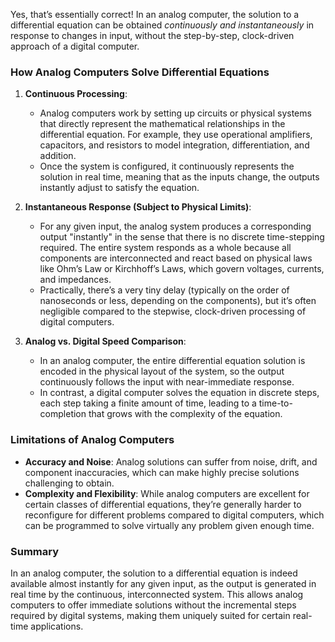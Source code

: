 Yes, that’s essentially correct! In an analog computer, the solution to a differential equation can be obtained *continuously and instantaneously* in response to changes in input, without the step-by-step, clock-driven approach of a digital computer.

### How Analog Computers Solve Differential Equations

1. **Continuous Processing**:
   - Analog computers work by setting up circuits or physical systems that directly represent the mathematical relationships in the differential equation. For example, they use operational amplifiers, capacitors, and resistors to model integration, differentiation, and addition.
   - Once the system is configured, it continuously represents the solution in real time, meaning that as the inputs change, the outputs instantly adjust to satisfy the equation.

2. **Instantaneous Response (Subject to Physical Limits)**:
   - For any given input, the analog system produces a corresponding output "instantly" in the sense that there is no discrete time-stepping required. The entire system responds as a whole because all components are interconnected and react based on physical laws like Ohm’s Law or Kirchhoff’s Laws, which govern voltages, currents, and impedances.
   - Practically, there’s a very tiny delay (typically on the order of nanoseconds or less, depending on the components), but it’s often negligible compared to the stepwise, clock-driven processing of digital computers.

3. **Analog vs. Digital Speed Comparison**:
   - In an analog computer, the entire differential equation solution is encoded in the physical layout of the system, so the output continuously follows the input with near-immediate response.
   - In contrast, a digital computer solves the equation in discrete steps, each step taking a finite amount of time, leading to a time-to-completion that grows with the complexity of the equation.

### Limitations of Analog Computers
   - **Accuracy and Noise**: Analog solutions can suffer from noise, drift, and component inaccuracies, which can make highly precise solutions challenging to obtain.
   - **Complexity and Flexibility**: While analog computers are excellent for certain classes of differential equations, they’re generally harder to reconfigure for different problems compared to digital computers, which can be programmed to solve virtually any problem given enough time.

### Summary
In an analog computer, the solution to a differential equation is indeed available almost instantly for any given input, as the output is generated in real time by the continuous, interconnected system. This allows analog computers to offer immediate solutions without the incremental steps required by digital systems, making them uniquely suited for certain real-time applications.
